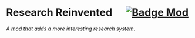 
# Research Reinvented    [![Badge Mod]][RimWorld]

*A mod that adds a more interesting research system.*

<br>


<!----------------------------------------------------------------------------->

[Badge Mod]: https://img.shields.io/badge/Mod-RimWorld-cecece?style=for-the-badge

[RimWorld]: https://store.steampowered.com/app/294100/RimWorld/